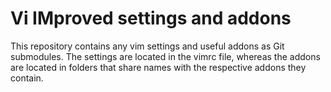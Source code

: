 # Vi IMproved settings and addons

This repository contains any vim settings and useful addons as Git submodules.
The settings are located in the vimrc file, whereas the addons are located
in folders that share names with the respective addons they contain.
